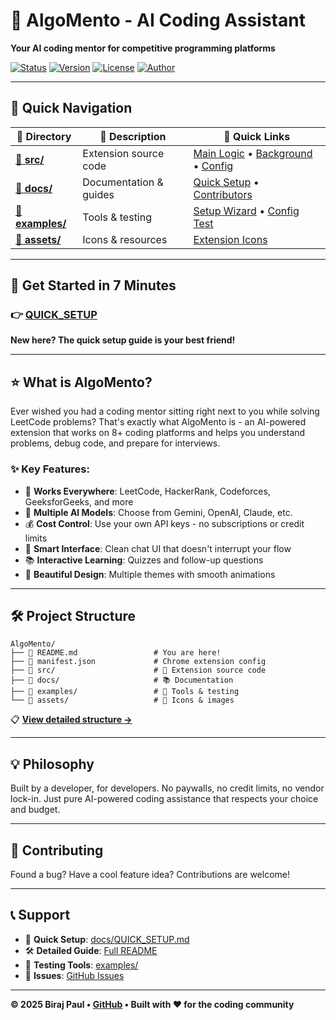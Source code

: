 # 🚀 AlgoMento - AI Coding Assistant

**Your AI coding mentor for competitive programming platforms**

[![Status](https://img.shields.io/badge/Status-Ready%20to%20Use-brightgreen)](https://github.com/Biraj-P/AlgoMento)
[![Version](https://img.shields.io/badge/Version-1.0.0-blue)](https://github.com/Biraj-P/AlgoMento)
[![License](https://img.shields.io/badge/License-MIT-yellow)](LICENSE)
[![Author](https://img.shields.io/badge/Author-Biraj%20Paul-purple)](https://github.com/Biraj-P)

---

## 📁 Quick Navigation

| 📂 Directory | 📝 Description | 🔗 Quick Links |
|--------------|----------------|----------------|
| **[📂 src/](src/)** | Extension source code | [Main Logic](src/content.js) • [Background](src/background.js) • [Config](src/config.js) |
| **[📂 docs/](docs/)** | Documentation & guides | [Quick Setup](docs/QUICK_SETUP.md) • [Contributors](docs/CONTRIBUTORS.md) |
| **[📂 examples/](examples/)** | Tools & testing | [Setup Wizard](examples/setup.html) • [Config Test](examples/test-config.html) |
| **[📂 assets/](assets/)** | Icons & resources | [Extension Icons](assets/icons/) |

---

## 🚀 **Get Started in 7 Minutes**

### 👉 **[QUICK_SETUP](QUICK_SETUP.md)**

**New here? The quick setup guide is your best friend!**

---

## ⭐ **What is AlgoMento?**

Ever wished you had a coding mentor sitting right next to you while solving LeetCode problems? That's exactly what AlgoMento is - an AI-powered extension that works on 8+ coding platforms and helps you understand problems, debug code, and prepare for interviews.

### ✨ **Key Features:**
- 🎯 **Works Everywhere**: LeetCode, HackerRank, Codeforces, GeeksforGeeks, and more
- 🤖 **Multiple AI Models**: Choose from Gemini, OpenAI, Claude, etc.
- 💰 **Cost Control**: Use your own API keys - no subscriptions or credit limits
- 💬 **Smart Interface**: Clean chat UI that doesn't interrupt your flow
- 📚 **Interactive Learning**: Quizzes and follow-up questions
- 🎨 **Beautiful Design**: Multiple themes with smooth animations

---

## 🛠️ **Project Structure**

```
AlgoMento/
├── 📄 README.md                 # You are here!
├── 📄 manifest.json             # Chrome extension config
├── 📂 src/                      # 🔧 Extension source code
├── 📂 docs/                     # 📚 Documentation
├── 📂 examples/                 # 🧪 Tools & testing
└── 📂 assets/                   # 🎨 Icons & images
```

📋 **[View detailed structure →](PROJECT_STRUCTURE.md)**

---

## 💡 **Philosophy**

Built by a developer, for developers. No paywalls, no credit limits, no vendor lock-in. Just pure AI-powered coding assistance that respects your choice and budget.

---

## 🤝 **Contributing**

Found a bug? Have a cool feature idea? Contributions are welcome!

---

## 📞 **Support**

- 🚀 **Quick Setup**: [docs/QUICK_SETUP.md](docs/QUICK_SETUP.md)
- 🛠️ **Detailed Guide**: [Full README](README.md)
- 🧪 **Testing Tools**: [examples/](examples/)
- 🐛 **Issues**: [GitHub Issues](https://github.com/Biraj-P/AlgoMento/issues)

---

**© 2025 Biraj Paul • [GitHub](https://github.com/Biraj-P) • Built with ❤️ for the coding community**
